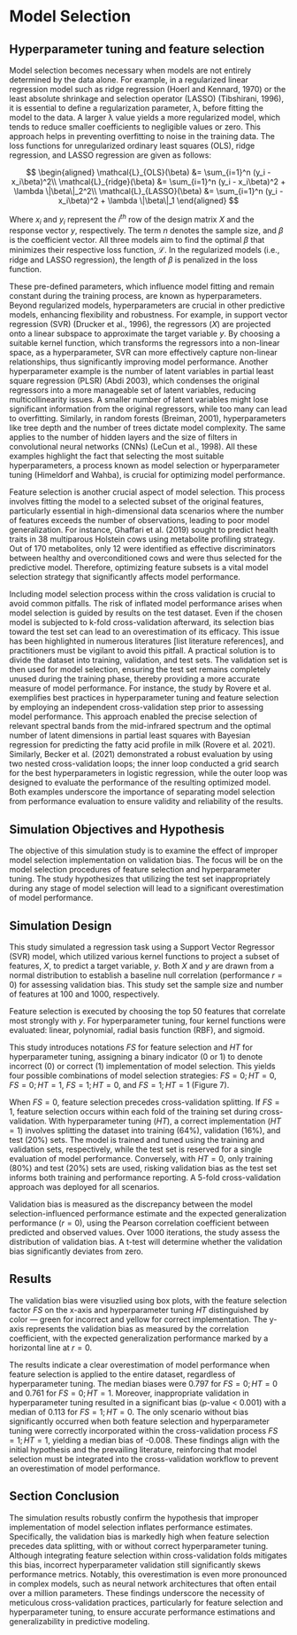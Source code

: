 # Model Selection

## Hyperparameter tuning and feature selection

Model selection becomes necessary when models are not entirely determined by the data alone. For example, in a regularized linear regression model such as ridge regression (Hoerl and Kennard, 1970) or the least absolute shrinkage and selection operator (LASSO) (Tibshirani, 1996),  it is essential to define a regularization parameter, λ, before fitting the model to the data. A larger λ value yields a more regularized model, which tends to reduce smaller coefficients to negligible values or zero. This approach helps in preventing overfitting to noise in the training data. The loss functions for unregularized ordinary least squares (OLS), ridge regression, and LASSO regression are given as follows:

$$
\begin{aligned}
\mathcal{L}_{OLS}(\beta) &= \sum_{i=1}^n (y_i - x_i\beta)^2\\
\mathcal{L}_{ridge}(\beta) &= \sum_{i=1}^n (y_i - x_i\beta)^2 + \lambda \|\beta\|_2^2\\
\mathcal{L}_{LASSO}(\beta) &= \sum_{i=1}^n (y_i - x_i\beta)^2 + \lambda \|\beta\|_1
\end{aligned}
$$

Where $x_i$ and $y_i$ represent the $i^{th}$ row of the design matrix $X$ and the response vector $y$, respectively. The term $n$ denotes the sample size, and $\beta$ is the coefficient vector. All three models aim to find the optimal $\beta$ that minimizes their respective loss function, $\mathcal{L}$. In the regularized models (i.e., ridge and LASSO regression), the length of $\beta$ is penalized in the loss function.

These pre-defined parameters, which influence model fitting and remain constant during the training process, are known as hyperparameters. Beyond regularized models, hyperparameters are crucial in other predictive models, enhancing flexibility and robustness. For example, in support vector regression (SVR) (Drucker et al., 1996), the regressors ($X$) are projected onto a linear subspace to approximate the target variable $y$. By choosing a suitable kernel function, which transforms the regressors into a non-linear space, as a hyperparameter, SVR can more effectively capture non-linear relationships, thus significantly improving model performance. Another hyperparameter example is the number of latent variables in partial least square regression (PLSR) (Abdi 2003), which condenses the original regressors into a more manageable set of latent variables, reducing multicollinearity issues. A smaller number of latent variables might lose significant information from the original regressors, while too many can lead to overfitting. Similarly, in random forests (Breiman, 2001), hyperparameters like tree depth and the number of trees dictate model complexity. The same applies to the number of hidden layers and the size of filters in convolutional neural networks (CNNs) (LeCun et al., 1998). All these examples highlight the fact that selecting the most suitable hyperparameters, a process known as model selection or hyperparameter tuning  (Himeldorf and Wahba), is crucial for optimizing model performance.

Feature selection is another crucial aspect of model selection. This process involves fitting the model to a selected subset of the original features, particularly essential in high-dimensional data scenarios where the number of features exceeds the number of observations, leading to poor model generalization. For instance, Ghaffari et al. (2019) sought to predict health traits in 38 multiparous Holstein cows using metabolite profiling strategy. Out of 170 metabolites, only 12 were identified as effective discriminators between healthy and overconditioned cows and were thus selected for the predictive model. Therefore, optimizing feature subsets is a vital model selection strategy that significantly affects model performance.

Including model selection process within the cross validation is crucial to avoid common pitfalls. The risk of inflated model performance arises when model selection is guided by results on the test dataset. Even if the chosen model is subjected to k-fold cross-validation afterward, its selection bias toward the test set can lead to an overestimation of its efficacy. This issue has been highlighted in numerous literatures  [list literature references], and practitioners must be vigilant to avoid this pitfall. A practical solution is to divide the dataset into training, validation, and test sets. The validation set is then used for model selection, ensuring the test set remains completely unused during the training phase, thereby providing a more accurate measure of model performance. For instance, the study by Rovere et al. exemplifies best practices in hyperparameter tuning and feature selection by employing an independent cross-validation step prior to assessing model performance. This approach enabled the precise selection of relevant spectral bands from the mid-infrared spectrum and the optimal number of latent dimensions in partial least squares with Bayesian regression for predicting the fatty acid profile in milk (Rovere et al. 2021). Similarly, Becker et al. (2021) demonstrated a robust evaluation by using two nested cross-validation loops; the inner loop conducted a grid search for the best hyperparameters in logistic regression, while the outer loop was designed to evaluate the performance of the resulting optimized model. Both examples underscore the importance of separating model selection from performance evaluation to ensure validity and reliability of the results.

## Simulation Objectives and Hypothesis

The objective of this simulation study is to examine the effect of improper model selection implementation on validation bias. The focus will be on the model selection procedures of feature selection and hyperparameter tuning. The study hypothesizes that utilizing the test set inappropriately during any stage of model selection will lead to a significant overestimation of model performance.


## Simulation Design

This study simulated a regression task using a Support Vector Regressor (SVR) model, which utilized various kernel functions to project a subset of features, $X$, to predict a target variable, $y$. Both $X$ and $y$ are drawn from a normal distribution to establish a baseline null correlation (performance $r=0$) for assessing validation bias. This study set the sample size and number of features at 100 and 1000, respectively.

Feature selection is executed by choosing the top 50 features that correlate most strongly with $y$. For hyperparameter tuning, four kernel functions were evaluated: linear, polynomial, radial basis function (RBF), and sigmoid.

This study introduces notations $FS$ for feature selection and $HT$ for hyperparameter tuning, assigning a binary indicator (0 or 1) to denote incorrect (0) or correct (1) implementation of model selection. This yields four possible combinations of model selection strategies: $FS=0; HT=0$, $FS=0; HT=1$, $FS=1; HT=0$, and $FS=1; HT=1$ (Figure 7).

When $FS=0$, feature selection precedes cross-validation splitting. If $FS=1$, feature selection occurs within each fold of the training set during cross-validation. With hyperparameter tuning ($HT$), a correct implementation ($HT=1$) involves splitting the dataset into training (64%), validation (16%), and test (20%) sets. The model is trained and tuned using the training and validation sets, respectively, while the test set is reserved for a single evaluation of model performance. Conversely, with $HT=0$, only training (80%) and test (20%) sets are used, risking validation bias as the test set informs both training and performance reporting. A 5-fold cross-validation approach was deployed for all scenarios.

Validation bias is measured as the discrepancy between the model selection-influenced performance estimate and the expected generalization performance ($r=0$), using the Pearson correlation coefficient between predicted and observed values. Over 1000 iterations, the study assess the distribution of validation bias. A t-test will determine whether the validation bias significantly deviates from zero.

## Results

The validation bias were visuzlied using box plots, with the feature selection factor $FS$ on the x-axis and hyperparameter tuning $HT$ distinguished by color — green for incorrect and yellow for correct implementation. The y-axis represents the validation bias as measured by the correlation coefficient, with the expected generalization performance marked by a horizontal line at $r=0$.

The results indicate a clear overestimation of model performance when feature selection is applied to the entire dataset, regardless of hyperparameter tuning. The median biases were 0.797 for $FS=0; HT=0$ and 0.761 for $FS=0; HT=1$. Moreover, inappropriate validation in hyperparameter tuning resulted in a significant bias (p-value < 0.001) with a median of 0.113 for $FS=1; HT=0$. The only scenario without bias significantly occurred when both feature selection and hyperparameter tuning were correctly incorporated within the cross-validation process $FS=1; HT=1$, yielding a median bias of -0.008. These findings align with the initial hypothesis and the prevailing literature, reinforcing that model selection must be integrated into the cross-validation workflow to prevent an overestimation of model performance.

## Section Conclusion

The simulation results robustly confirm the hypothesis that improper implementation of model selection inflates performance estimates. Specifically, the validation bias is markedly high when feature selection precedes data splitting, with or without correct hyperparameter tuning. Although integrating feature selection within cross-validation folds mitigates this bias, incorrect hyperparameter validation still significantly skews performance metrics. Notably, this overestimation is even more pronounced in complex models, such as neural network architectures that often entail over a million parameters. These findings underscore the necessity of meticulous cross-validation practices, particularly for feature selection and hyperparameter tuning, to ensure accurate performance estimations and generalizability in predictive modeling.

